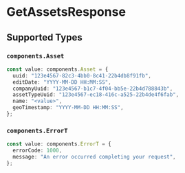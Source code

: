 # GetAssetsResponse


## Supported Types

### `components.Asset`

```typescript
const value: components.Asset = {
  uuid: "123e4567-82c3-4bb0-8c41-22b4db8f91fb",
  editDate: "YYYY-MM-DD HH:MM:SS",
  companyUuid: "123e4567-b1c7-4f04-bb5e-22b4d788843b",
  assetTypeUuid: "123e4567-ec18-416c-a525-22b4de4f6fab",
  name: "<value>",
  geoTimestamp: "YYYY-MM-DD HH:MM:SS",
};
```

### `components.ErrorT`

```typescript
const value: components.ErrorT = {
  errorCode: 1000,
  message: "An error occurred completing your request",
};
```


